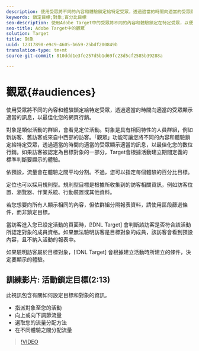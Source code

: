 ```yaml
---
description: 使用受眾將不同的內容和體驗鎖定給特定受眾，透過適當的時間向適當的受眾顯示適當的訊息，以最佳化您的網頁行銷。
keywords: 鎖定目標;對象;百分比目標
seo-description: 使用Adobe Target中的受眾將不同的內容和體驗鎖定在特定受眾，以便在適當的時間將適當的訊息顯示給適當的受眾，進而最佳化您的網頁行銷。
seo-title: Adobe Target中的觀眾
solution: Target
title: 對象
uuid: 12317898-e9c9-4605-b659-25bdf200849b
translation-type: tm+mt
source-git-commit: 810ddd1e3fe257d5b1d69fc23d5cf2585b39288a

---
```



# 觀眾{#audiences}

使用受眾將不同的內容和體驗鎖定給特定受眾，透過適當的時間向適當的受眾顯示適當的訊息，以最佳化您的網頁行銷。

對象是類似活動的群組，會看見定位活動。對象是具有相同特性的人員群組，例如新訪客、舊訪客或來自中西部的訪客。「觀眾」功能可讓您將不同的內容和體驗鎖定給特定受眾，透過適當的時間向適當的受眾顯示適當的訊息，以最佳化您的數位行銷。如果訪客被認定為目標對象的一部分，Target會根據活動建立期間定義的標準判斷要顯示的體驗。

依預設，流量會在體驗之間平均分割。不過，您可以指定每個體驗的百分比目標。

定位也可以採用規則型。規則型目標是根據所收集到的訪客相關資訊，例如訪客位置、瀏覽器、作業系統、行動裝置或其他資料。

若您想要向所有人顯示相同的內容，但依群組分隔報表資料，請使用區段篩選條件，而非鎖定目標。

當訪客進入您已設定活動的頁面時，[!DNL Target] 會判斷該訪客是否符合該活動所認定對象的成員資格。如果無法驗明訪客是目標對象的成員，該訪客會看到預設內容，且不納入活動的報表中。

如果驗明訪客屬於目標對象，[!DNL Target] 會根據建立活動時所建立的條件，決定要顯示的體驗。

## 訓練影片: 活動鎖定目標(2:13)

此視訊包含有關如何設定目標和對象的資訊。

* 指派對象至您的活動
* 向上或向下調節流量
* 選取您的流量分配方法
* 在不同體驗之間分配流量

>[!VIDEO](https://video.tv.adobe.com/v/17385?captions=chi_hant)
